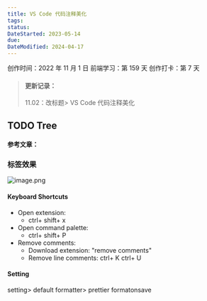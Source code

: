 ```yaml
---
title: VS Code 代码注释美化
tags: 
status: 
DateStarted: 2023-05-14
due: 
DateModified: 2024-04-17
---
```


创作时间：2022 年 11 月 1 日
前端学习：第 159 天
创作打卡：第 7 天

> #### 更新记录：
>
> 11.02：改标题> VS Code 代码注释美化

## TODO Tree

#### 参考文章：

### 标签效果

![image.png](https://cdn.nlark.com/yuque/0/2022/png/29677165/1667289748464-2ea7b51f-b3af-48df-aa51-806963093ae1.png#clientId=uffcc32f4-2e46-4&crop=0&crop=0&crop=1&crop=1&from=paste&id=uebf886d9&margin=%5Bobject-Object%5D&name=image.png&originHeight=726&originWidth=566&originalType=url&ratio=1&rotation=0&showTitle=false&size=58406&status=done&style=none&taskId=u0f31f807-d539-4228-a56b-458108b262b&title=)

#### Keyboard Shortcuts

- Open extension:
  - ctrl+ shift+ x
- Open command palette:
  - ctrl+ shift+ P
- Remove comments:
  - Download extension: "remove comments"
  - Remove line comments: ctrl+ K ctrl+ U

#### Setting

setting>
default formatter> prettier
formatonsave
